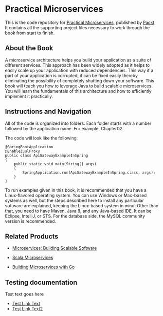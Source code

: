 # Practical Microservices
This is the code repository for [Practical Microservices](https://www.packtpub.com/application-development/practical-microservices?utm_source=github&utm_medium=repository&utm_campaign=9781785885082), published by [Packt](https://www.packtpub.com/?utm_source=github). It contains all the supporting project files necessary to work through the book from start to finish.
## About the Book
A microservice architecture helps you build your application as a suite of different services. This approach has been widely adopted as it helps to easily scale up your application with reduced dependencies. This way if a part of your application is corrupted, it can be fixed easily thereby eliminating the possibility of completely shutting down your software. This book will teach you how to leverage Java to build scalable microservices. You will learn the fundamentals of this architecture and how to efficiently implement it practically.
## Instructions and Navigation
All of the code is organized into folders. Each folder starts with a number followed by the application name. For example, Chapter02.



The code will look like the following:
```
@SpringBootApplication
@EnableZuulProxy
public class ApiGatewayExampleInSpring
{
    public static void main(String[] args)
    {
        SpringApplication.run(ApiGatewayExampleInSpring.class, args);
    }
}
```

To run examples given in this book, it is recommended that you have a Linux-flavored operating system. You can use Windows or Mac-based systems as well, but the steps described here to install any particular software are explained, keeping the Linux-based system in mind. Other than that, you need to have Maven, Java 8, and any Java-based IDE. It can be Eclipse, IntelliJ, or STS. For the database side, the MySQL community version is recommended.

## Related Products
* [Microservices: Building Scalable Software](https://www.packtpub.com/application-development/microservices-building-scalable-software?utm_source=github&utm_medium=repository&utm_campaign=9781787285835)

* [Scala Microservices](https://www.packtpub.com/application-development/scala-microservices?utm_source=github&utm_medium=repository&utm_campaign=9781786469342)

* [Building Microservices with Go](https://www.packtpub.com/application-development/building-microservices-go?utm_source=github&utm_medium=repository&utm_campaign=9781786468666)

## Testing documentation

Test text goes here

* [Test Link Text](https://www.google.com)
* [Test Link Text2](http://www.youtube.com)